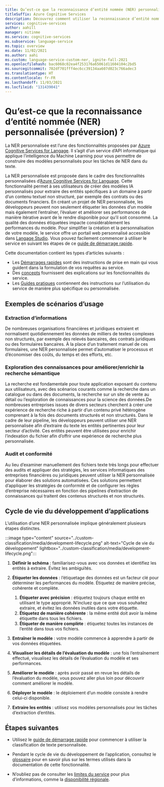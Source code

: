 ```yaml
---
title: Qu’est-ce que la reconnaissance d’entité nommée (NER) personnalisée dans Azure Cognitive Services pour Language (préversion)
titleSuffix: Azure Cognitive Services
description: Découvrez comment utiliser la reconnaissance d’entité nommée (NER) personnalisée.
services: cognitive-services
author: aahill
manager: nitinme
ms.service: cognitive-services
ms.subservice: language-service
ms.topic: overview
ms.date: 11/02/2021
ms.author: aahi
ms.custom: language-service-custom-ner, ignite-fall-2021
ms.openlocfilehash: bac6068c02ea4f253176a65061d11604104c2bd5
ms.sourcegitcommit: 702df701fff4ec6cc39134aa607d023c766adec3
ms.translationtype: HT
ms.contentlocale: fr-FR
ms.lasthandoff: 11/03/2021
ms.locfileid: "131439041"
---
```

# <a name="what-is-custom-named-entity-recognition-ner-preview"></a>Qu’est-ce que la reconnaissance d’entité nommée (NER) personnalisée (préversion) ?

La NER personnalisée est l’une des fonctionnalités proposées par [Azure Cognitive Services for Langage](../overview.md). Il s’agit d’un service d’API informatique qui applique l’intelligence du Machine Learning pour vous permettre de construire des modèles personnalisés pour les tâches de NER dans du texte.

La NER personnalisée est proposée dans le cadre des fonctionnalités personnalisées d’[Azure Cognitive Services for Language](../overview.md). Cette fonctionnalité permet à ses utilisateurs de créer des modèles IA personnalisés pour extraire des entités spécifiques à un domaine à partir d’un contenu textuel non structuré, par exemple des contrats ou des documents financiers. En créant un projet de NER personnalisée, les développeurs peuvent non seulement étiqueter les données d’un modèle mais également l’entraîner, l’évaluer et améliorer ses performances de manière itérative avant de le rendre disponible pour qu’il soit consommé. La qualité des données étiquetées impacte considérablement les performances du modèle. Pour simplifier la création et la personnalisation de votre modèle, le service offre un portail web personnalisé accessible dans [Langage Studio](https://aka.ms/languageStudio). Vous pouvez facilement commencer à utiliser le service en suivant les étapes de ce [guide de démarrage rapide](quickstart.md). 
 
Cette documentation contient les types d’articles suivants :

* Les [Démarrages rapides](quickstart.md) sont des instructions de prise en main qui vous guident dans la formulation de vos requêtes au service.
* Des [concepts](concepts/evaluation-metrics.md) fournissent des explications sur les fonctionnalités du service.
* Les [Guides pratiques](how-to/tag-data.md) contiennent des instructions sur l’utilisation du service de manière plus spécifique ou personnalisée.

## <a name="example-usage-scenarios"></a>Exemples de scénarios d’usage

### <a name="information-extraction"></a>Extraction d’informations

De nombreuses organisations financières et juridiques extraient et normalisent quotidiennement les données de milliers de textes complexes non structurés, par exemple des relevés bancaires, des contrats juridiques ou des formulaires bancaires. À la place d’un traitement manuel de ces formulaires, une NER personnalisée permet d’automatiser le processus et d’économiser des coûts, du temps et des efforts, etc.

### <a name="knowledge-mining-to-enhanceenrich-semantic-search"></a>Exploration des connaissances pour améliorer/enrichir la recherche sémantique

La recherche est fondamentale pour toute application exposant du contenu aux utilisateurs, avec des scénarios courants comme la recherche dans un catalogue ou dans des documents, la recherche sur un site de vente au détail ou l’exploration de connaissances pour la science des données.De nombreuses entreprises issues de divers secteurs cherchent à créer une expérience de recherche riche à partir d’un contenu privé hétérogène comprenant à la fois des documents structurés et non structurés. Dans le cadre de leur pipeline, les développeurs peuvent utiliser une NER personnalisée afin d’extraire du texte les entités pertinentes pour leur secteur d’activité. Ces entités peuvent être utilisées pour enrichir l’indexation du fichier afin d’offrir une expérience de recherche plus personnalisée. 

### <a name="audit-and-compliance"></a>Audit et conformité

Au lieu d’examiner manuellement des fichiers texte très longs pour effectuer des audits et appliquer des stratégies, les services informatiques des entreprises financières ou juridiques peuvent utiliser la NER personnalisée pour élaborer des solutions automatisées. Ces solutions permettent d’appliquer les stratégies de conformité et de configurer les règles d’entreprise nécessaires en fonction des pipelines d’extraction de connaissances qui traitent des contenus structurés et non structurés.

## <a name="application-development-lifecycle"></a>Cycle de vie du développement d’applications

L’utilisation d’une NER personnalisée implique généralement plusieurs étapes distinctes. 

:::image type="content" source="../custom-classification/media/development-lifecycle.png" alt-text="Cycle de vie du développement" lightbox="../custom-classification/media/development-lifecycle.png":::

1. **Définir le schéma** : familiarisez-vous avec vos données et identifiez les entités à extraire. Évitez les ambiguïtés.

2. **Étiqueter les données** : l’étiquetage des données est un facteur clé pour déterminer les performances du modèle. Étiquetez de manière précise, cohérente et complète.
    1. **Étiqueter avec précision** : étiquetez toujours chaque entité en utilisant le type approprié. N’incluez que ce que vous souhaitez extraire, et évitez les données inutiles dans votre étiquette.
    2. **Étiquetez de manière cohérente** : la même entité doit avoir la même étiquette dans tous les fichiers.
    3. **Étiqueter de manière complète** : étiquetez toutes les instances de l’entité dans tous vos fichiers.

3. **Entraîner le modèle** : votre modèle commence à apprendre à partir de vos données étiquetées.

4. **Visualiser les détails de l’évaluation du modèle** : une fois l’entraînement effectué, visualisez les détails de l’évaluation du modèle et ses performances.

5. **Améliorer le modèle** : après avoir passé en revue les détails de l’évaluation du modèle, vous pouvez aller plus loin pour découvrir comment améliorer le modèle.

6. **Déployer le modèle** : le déploiement d’un modèle consiste à rendre celui-ci disponible.

7. **Extraire les entités** : utilisez vos modèles personnalisés pour les tâches d’extraction d’entités.

## <a name="next-steps"></a>Étapes suivantes

* Utilisez le [guide de démarrage rapide](quickstart.md) pour commencer à utiliser la classification de texte personnalisée.  

* Pendant le cycle de vie du développement de l’application, consultez le [glossaire](glossary.md) pour en savoir plus sur les termes utilisés dans la documentation de cette fonctionnalité. 

* N’oubliez pas de consulter les [limites du service](service-limits.md) pour plus d’informations, comme la [disponibilité régionale](service-limits.md#regional-availability).

